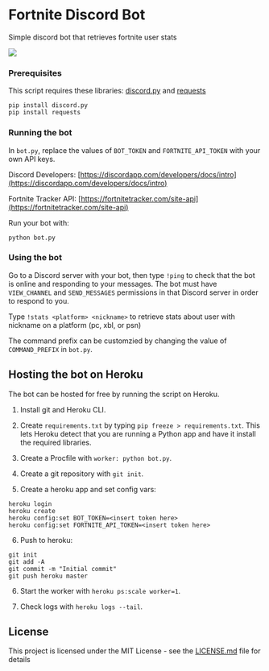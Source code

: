 # Fortnite Discord Bot

Simple discord bot that retrieves fortnite user stats

![](https://i.imgur.com/khZNKIG.png)

### Prerequisites

This script requires these libraries: [discord.py](https://github.com/Rapptz/discord.py) and [requests](https://github.com/requests/requests)

```
pip install discord.py
pip install requests
```

### Running the bot

In `bot.py`, replace the values of `BOT_TOKEN` and `FORTNITE_API_TOKEN` with your own API keys.

Discord Developers: [https://discordapp.com/developers/docs/intro](https://discordapp.com/developers/docs/intro)

Fortnite Tracker API: [https://fortnitetracker.com/site-api](https://fortnitetracker.com/site-api)

Run your bot with:

```
python bot.py
```

### Using the bot

Go to a Discord server with your bot, then type `!ping` to check that the bot is online and responding to your messages. The bot must have `VIEW_CHANNEL` and `SEND_MESSAGES` permissions in that Discord server in order to respond to you. 

Type `!stats <platform> <nickname>` to retrieve stats about user with nickname on a platform (pc, xbl, or psn)

The command prefix can be customzied by changing the value of `COMMAND_PREFIX` in `bot.py`.

## Hosting the bot on Heroku

The bot can be hosted for free by running the script on Heroku.

1) Install git and Heroku CLI.

2) Create `requirements.txt` by typing `pip freeze > requirements.txt`. This lets Heroku detect that you are running a Python app and have it install the required libraries.

3) Create a Procfile with `worker: python bot.py`.

4) Create a git repository with `git init`.

5) Create a heroku app and set config vars:

```
heroku login
heroku create
heroku config:set BOT_TOKEN=<insert token here>
heroku config:set FORTNITE_API_TOKEN=<insert token here>
```

6) Push to heroku:

```
git init
git add -A
git commit -m "Initial commit"
git push heroku master
```

6) Start the worker with `heroku ps:scale worker=1`.

7) Check logs with `heroku logs --tail`.


## License

This project is licensed under the MIT License - see the [LICENSE.md](LICENSE.md) file for details
